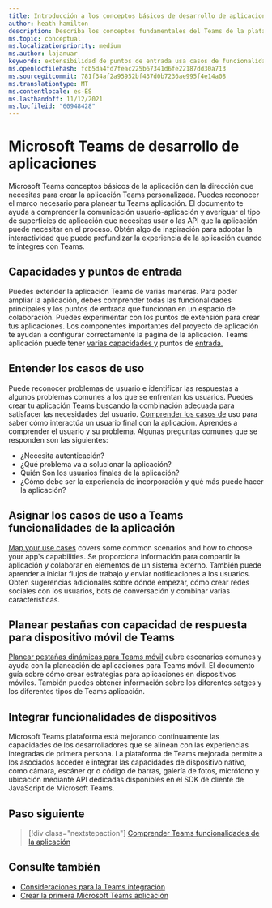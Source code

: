 ```yaml
---
title: Introducción a los conceptos básicos de desarrollo de aplicaciones
author: heath-hamilton
description: Describa los conceptos fundamentales del Teams de la plataforma, como las capacidades de la aplicación y los puntos de entrada, comprender los casos de uso y asignarlos a las funcionalidades de la aplicación y planear aplicaciones.
ms.topic: conceptual
ms.localizationpriority: medium
ms.author: lajanuar
keywords: extensibilidad de puntos de entrada usa casos de funcionalidad del dispositivo
ms.openlocfilehash: fcb5da4fd7feac225b67341d6fe22187dd30a713
ms.sourcegitcommit: 781f34af2a95952bf437d0b7236ae995f4e14a08
ms.translationtype: MT
ms.contentlocale: es-ES
ms.lasthandoff: 11/12/2021
ms.locfileid: "60948428"
---
```

# <a name="microsoft-teams-app-development-fundamentals"></a>Microsoft Teams de desarrollo de aplicaciones

Microsoft Teams conceptos básicos de la aplicación dan la dirección que necesitas para crear la aplicación Teams personalizada. Puedes reconocer el marco necesario para planear tu Teams aplicación. El documento te ayuda a comprender la comunicación usuario-aplicación y averiguar el tipo de superficies de aplicación que necesitas usar o las API que la aplicación puede necesitar en el proceso. Obtén algo de inspiración para adoptar la interactividad que puede profundizar la experiencia de la aplicación cuando te integres con Teams.

## <a name="capabilities-and-entry-points"></a>Capacidades y puntos de entrada

Puedes extender la aplicación Teams de varias maneras. Para poder ampliar la aplicación, debes comprender todas las funcionalidades principales y los puntos de entrada que funcionan en un espacio de colaboración. Puedes experimentar con los puntos de extensión para crear tus aplicaciones. Los componentes importantes del proyecto de aplicación te ayudan a configurar correctamente la página de la aplicación. Teams aplicación puede tener [varias capacidades y](../concepts/capabilities-overview.md) puntos de [entrada.](../concepts/extensibility-points.md)

## <a name="understand-your-use-cases"></a>Entender los casos de uso

Puede reconocer problemas de usuario e identificar las respuestas a algunos problemas comunes a los que se enfrentan los usuarios. Puedes crear tu aplicación Teams buscando la combinación adecuada para satisfacer las necesidades del usuario. [Comprender los casos de](../concepts/design/understand-use-cases.md) uso para saber cómo interactúa un usuario final con la aplicación. Aprendes a comprender el usuario y su problema. Algunas preguntas comunes que se responden son las siguientes:

* ¿Necesita autenticación?
* ¿Qué problema va a solucionar la aplicación?
* Quién Son los usuarios finales de la aplicación?
* ¿Cómo debe ser la experiencia de incorporación y qué más puede hacer la aplicación?

## <a name="map-your-use-cases-to-teams-app-capabilities"></a>Asignar los casos de uso a Teams funcionalidades de la aplicación

[Map your use cases](../concepts/design/map-use-cases.md) covers some common scenarios and how to choose your app's capabilities. Se proporciona información para compartir la aplicación y colaborar en elementos de un sistema externo. También puede aprender a iniciar flujos de trabajo y enviar notificaciones a los usuarios. Obtén sugerencias adicionales sobre dónde empezar, cómo crear redes sociales con los usuarios, bots de conversación y combinar varias características.

## <a name="plan-responsive-tabs-for-teams-mobile"></a>Planear pestañas con capacidad de respuesta para dispositivo móvil de Teams
[Planear pestañas dinámicas para Teams móvil](../concepts/design/plan-responsive-tabs-for-teams-mobile.md) cubre escenarios comunes y ayuda con la planeación de aplicaciones para Teams móvil. El documento guía sobre cómo crear estrategias para aplicaciones en dispositivos móviles. También puedes obtener información sobre los diferentes satges y los diferentes tipos de Teams aplicación.

## <a name="integrate-device-capabilities"></a>Integrar funcionalidades de dispositivos

Microsoft Teams plataforma está mejorando continuamente las capacidades de los desarrolladores que se alinean con las experiencias integradas de primera persona. La plataforma de Teams mejorada permite a los asociados acceder e integrar las capacidades de dispositivo nativo, como cámara, escáner qr o código de barras, galería de fotos, micrófono y ubicación mediante API dedicadas disponibles en el SDK de cliente de JavaScript de Microsoft Teams.

## <a name="next-step"></a>Paso siguiente

> [!div class="nextstepaction"]
> [Comprender Teams funcionalidades de la aplicación](capabilities-overview.md)

## <a name="see-also"></a>Consulte también

* [Consideraciones para la Teams integración](../samples/integrating-web-apps.md)
* [Crear la primera Microsoft Teams aplicación](../build-your-first-app/build-first-app-overview.md)
